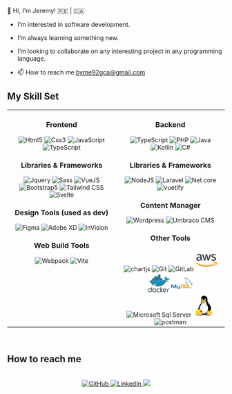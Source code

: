 👋 Hi, I'm Jeremy! 🇵🇪 | 🇨🇦

- I’m interested in software development.
- I’m always learning something new.
- I’m looking to collaborate on any interesting project in any programming language.

- 📫 How to reach me byme92gca@gmail.com

## My Skill Set

<table>
<tr>

<td valign="top" width="50%">

<div align="center">  

### Frontend

<img src="https://cdn.worldvectorlogo.com/logos/html-1.svg" alt="Html5" height="50" title="Html5" />
<img src="https://cdn.worldvectorlogo.com/logos/css-3.svg" alt="Css3" height="50" title="Css3" />
<img src="https://cdn.worldvectorlogo.com/logos/logo-javascript.svg" alt="JavaScript" height="50" title="JavaScript" />
<img src="https://cdn.worldvectorlogo.com/logos/typescript-2.svg" alt="TypeScript" height="50" title="TypeScript" />

### Libraries & Frameworks

<img src="https://cdn.worldvectorlogo.com/logos/jquery-4.svg" alt="Jquery" height="50" title="jQuery" />
<img src="https://cdn.worldvectorlogo.com/logos/sass-1.svg" alt="Sass" height="50" title="Sass" />
<img src="https://cdn.worldvectorlogo.com/logos/vue-9.svg" alt="VueJS" height="50" title="VueJS" />
<img src="https://cdn.worldvectorlogo.com/logos/bootstrap-5-1.svg" alt="Bootstrap5" height="50" title="Bootstrap" />
<img src="https://cdn.worldvectorlogo.com/logos/tailwind-css-2.svg" alt="Tailwind CSS" height="50" title="Tailwind CSS" />
<img src="https://cdn.worldvectorlogo.com/logos/svelte-1.svg" alt="Svelte" height="50" title="Svelte" />

### Design Tools (used as dev)

<img src="https://www.vectorlogo.zone/logos/figma/figma-icon.svg" alt="Figma" height="50" title="Figma" />
<img src="https://cdn.worldvectorlogo.com/logos/adobe-xd-1.svg" alt="Adobe XD" height="50" title="Adobe" />
<img src="https://cdn.worldvectorlogo.com/logos/invision.svg" alt="InVision" height="50" title="InVision" />

### Web Build Tools

<img src="https://cdn.worldvectorlogo.com/logos/webpack-icon.svg" alt="Webpack" height="50" title="Webpack" />
<img src="https://cdn.worldvectorlogo.com/logos/vitejs.svg" alt="Vite" height="50" title="ViteJS" />

</td>

<td valign="top" width="50%">

<div align="center">

### Backend

<img src="https://cdn.worldvectorlogo.com/logos/typescript-2.svg" alt="TypeScript" height="50" title="TypeScript" />
<img src="https://cdn.worldvectorlogo.com/logos/php-1.svg" alt="PHP" height="50" title="PHP" />
<img src="https://profilinator.rishav.dev/skills-assets/java-original-wordmark.svg" alt="Java" height="50" title="Java" />
<img src="https://cdn.worldvectorlogo.com/logos/kotlin-1.svg" alt="Kotlin" height="50" title="Kotlin" />
<img src="https://cdn.worldvectorlogo.com/logos/c--4.svg" alt="C#" height="50" title="C#" />

### Libraries & Frameworks

<img src="https://cdn.worldvectorlogo.com/logos/nodejs-2.svg" alt="NodeJS" height="50" title="NodeJS" />
<img src="https://cdn.worldvectorlogo.com/logos/laravel-2.svg" alt="Laravel" height="50" title="Laravel" />
<img src="https://cdn.worldvectorlogo.com/logos/dot-net-core-7.svg" alt="Net core" height="50" title="NetCore" />
<img src="https://bestofjs.org/logos/vuetify.svg" alt="vuetify" height="50" title="Vuetify" />

### Content Manager

<img src="https://cdn.worldvectorlogo.com/logos/wordpress-icon.svg" alt="Wordpress" height="50" />
<img src="https://umbraco.com/media/4mzda5do/umbraco_logo_blue05.png?quality=80&format=webp" alt="Umbraco CMS" height="50" />

### Other Tools

<img src="https://www.chartjs.org/media/logo-title.svg" alt="chartjs" height="50" title="ChartJS" />

<img src="https://www.vectorlogo.zone/logos/git-scm/git-scm-icon.svg" alt="Git" height="50" title="Git" />
<img src="https://profilinator.rishav.dev/skills-assets/gitlab.svg" alt="GitLab" height="50" title="GitLab" />
<img src="https://raw.githubusercontent.com/devicons/devicon/master/icons/amazonwebservices/amazonwebservices-original-wordmark.svg" alt="AWS" height="50" title="AWS" />
<img src="https://raw.githubusercontent.com/devicons/devicon/master/icons/docker/docker-original-wordmark.svg" alt="docker" height="50" title="Docker" />
<img src="https://raw.githubusercontent.com/devicons/devicon/master/icons/mysql/mysql-original-wordmark.svg" alt="mysql" height="50" title="MySQL" />
<img src="https://cdn.worldvectorlogo.com/logos/microsoft-sql-server-1.svg" alt="Microsoft Sql Server" height="50" title="MS SQL Server">
<img src="https://raw.githubusercontent.com/devicons/devicon/master/icons/linux/linux-original.svg" alt="linux" height="50" title="Linux" />
<img src="https://www.vectorlogo.zone/logos/getpostman/getpostman-icon.svg" alt="postman" height="50" title="Postman" />

</div>

</td>

</tr>
</table>

<br/>

## How to reach me

<br/>

<div align="center">
<a href="https://github.com/byme92g" target="_blank">
  <img src="https://img.shields.io/badge/github-%2324292e.svg?&style=for-the-badge&logo=github&logoColor=white" alt="GitHub"/>
</a>
<a href="https://www.linkedin.com/in/jeremy-pando/" target="_blank">
  <img src="https://img.shields.io/badge/linkedin-%231E77B5.svg?&style=for-the-badge&logo=linkedin&logoColor=white" alt="LinkedIn"/>
</a>
<a href="mailto:byme92gca@gmail.com">
  <img src="https://img.shields.io/badge/Gmail-D14836?style=for-the-badge&logo=gmail&logoColor=white" target="_blank">
</a>
</div>
<br/>
